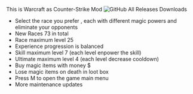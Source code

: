 This is Warcraft as Counter-Strike Mod 
![GitHub All Releases Downloads](https://img.shields.io/github/downloads/danielvoicu136/gameplay_cstrike_war3re/total?label=total%20downloads)
- Select the race you prefer , each with different magic powers and eliminate your opponents
- New Races 73 in total 
- Race maximum level 25
- Experience progression is balanced   
- Skill maximum level 7 (each level enpower the skill) 
- Ultimate maximum level 4 (each level decrease cooldown)
- Buy magic items with money $
- Lose magic items on death in loot box
- Press M to open the game main menu
- More maintenance updates


